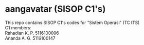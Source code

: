 # aangavatar (SISOP C1's)

This repo contains SISOP C1's codes for "Sistem Operasi" (TC ITS)  
C1 members:  
Rahadian K. P.  5116100006  
Ananda A. G.    5116100147  

